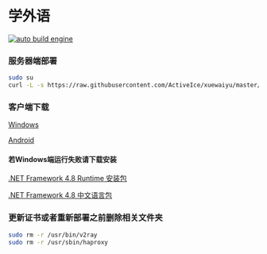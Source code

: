 # 学外语

[![auto build engine](https://github.com/ActiveIce/xuewaiyu/workflows/auto%20build%20engine/badge.svg)](https://github.com/ActiveIce/xuewaiyu/actions)

### 服务器端部署

``` bash
sudo su
curl -L -s https://raw.githubusercontent.com/ActiveIce/xuewaiyu/master/deploy.sh | bash
```

### 客户端下载

[Windows](https://raw.githubusercontent.com/ActiveIce/xuewaiyu/master/xwy-windows.zip)

[Android](https://raw.githubusercontent.com/ActiveIce/xuewaiyu/master/xwy-android.apk)

#### 若Windows端运行失败请下载安装

[.NET Framework 4.8 Runtime 安装包](https://download.visualstudio.microsoft.com/download/pr/014120d7-d689-4305-befd-3cb711108212/0fd66638cde16859462a6243a4629a50/ndp48-x86-x64-allos-enu.exe)

[.NET Framework 4.8 中文语言包](https://download.visualstudio.microsoft.com/download/pr/7afca223-55d2-470a-8edc-6a1739ae3252/00751a26db33223ca3f9a8b20a7be95c/ndp48-x86-x64-allos-chs.exe)

### 更新证书或者重新部署之前删除相关文件夹

``` bash
sudo rm -r /usr/bin/v2ray 
sudo rm -r /usr/sbin/haproxy
```
